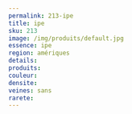 ```yaml
---
permalink: 213-ipe
title: ipe 
sku: 213
image: /img/produits/default.jpg
essence: ipe 
region: amériques
details: 
produits:
couleur: 
densite: 
veines: sans
rarete: 
---
```

